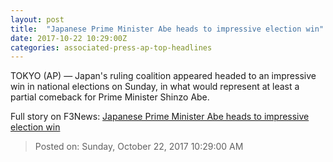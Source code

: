 ```yaml
---
layout: post
title:  "Japanese Prime Minister Abe heads to impressive election win"
date: 2017-10-22 10:29:00Z
categories: associated-press-ap-top-headlines
---
```


TOKYO (AP) — Japan's ruling coalition appeared headed to an impressive win in national elections on Sunday, in what would represent at least a partial comeback for Prime Minister Shinzo Abe.


Full story on F3News: [Japanese Prime Minister Abe heads to impressive election win](http://www.f3nws.com/n/2ajzrC)

> Posted on: Sunday, October 22, 2017 10:29:00 AM
